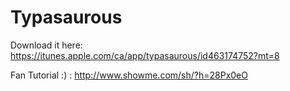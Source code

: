# Typasaurous

Download it here: https://itunes.apple.com/ca/app/typasaurous/id463174752?mt=8

Fan Tutorial :) : http://www.showme.com/sh/?h=28Px0eO
